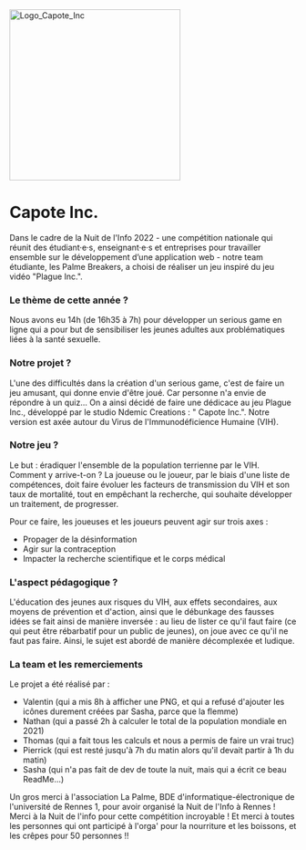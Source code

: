 <img src="https://i.ibb.co/Yc6rBJQ/simple-logo-capoteinc.png" alt="Logo_Capote_Inc" width="300x300"/>

# Capote Inc.
Dans le cadre de la Nuit de l'Info 2022 - une compétition nationale qui réunit des étudiant·e·s, enseignant·e·s et entreprises pour travailler ensemble sur le développement d’une application web - notre team étudiante, les Palme Breakers, a choisi de réaliser un jeu inspiré du jeu vidéo "Plague Inc.". 


### Le thème de cette année ? 
Nous avons eu 14h (de 16h35 à 7h) pour développer un serious game en ligne qui a pour but de sensibiliser les jeunes adultes aux problématiques liées à la santé sexuelle.

### Notre projet ?
L'une des difficultés dans la création d'un serious game, c'est de faire un jeu amusant, qui donne envie d'être joué. Car personne n'a envie de répondre à un quiz...
On a ainsi décidé de faire une dédicace au jeu Plague Inc., développé par le studio Ndemic Creations : " Capote Inc.". 
Notre version est axée autour du Virus de l'Immunodéficience Humaine (VIH).

### Notre jeu ?
Le but : éradiquer l'ensemble de la population terrienne par le VIH. Comment y arrive-t-on ? La joueuse ou le joueur, par le biais d'une liste de compétences, doit faire évoluer les facteurs de transmission du VIH et son taux de mortalité, tout en empêchant la recherche, qui souhaite développer un traitement, de progresser.

Pour ce faire, les joueuses et les joueurs peuvent agir sur trois axes : 
- Propager de la désinformation 
- Agir sur la contraception 
- Impacter la recherche scientifique et le corps médical

### L'aspect pédagogique ?
L'éducation des jeunes aux risques du VIH, aux effets secondaires, aux moyens de prévention et d'action, ainsi que le débunkage des fausses idées se fait ainsi de manière inversée : au lieu de lister ce qu'il faut faire (ce qui peut être rébarbatif pour un public de jeunes), on joue avec ce qu'il ne faut pas faire. Ainsi, le sujet est abordé de manière décomplexée et ludique. 



### La team et les remerciements
Le projet a été réalisé par : 
- Valentin (qui a mis 8h à afficher une PNG, et qui a refusé d'ajouter les icônes durement créées par Sasha, parce que la flemme) 
- Nathan (qui a passé 2h à calculer le total de la population mondiale en 2021)
- Thomas (qui a fait tous les calculs et nous a permis de faire un vrai truc) 
- Pierrick (qui est resté jusqu'à 7h du matin alors qu'il devait partir à 1h du matin) 
- Sasha (qui n'a pas fait de dev de toute la nuit, mais qui a écrit ce beau ReadMe...)

Un gros merci à l'association La Palme, BDE d'informatique-électronique de l'université de Rennes 1, pour avoir organisé la Nuit de l'Info à Rennes !
Merci à la Nuit de l'info pour cette compétition incroyable !
Et merci à toutes les personnes qui ont participé à l'orga' pour la nourriture et les boissons, et les crêpes pour 50 personnes !!
